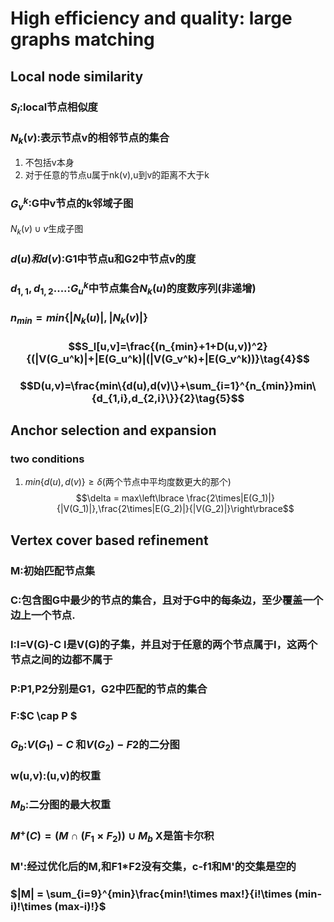 <script type="text/javascript" async src="https://cdn.mathjax.org/mathjax/latest/MathJax.js?config=TeX-MML-AM_CHTML"> </script>
# High efficiency and quality: large graphs matching
## Local node similarity
### $S_l$:local节点相似度
### $N_k(v)$:表示节点v的相邻节点的集合
1. 不包括v本身
2. 对于任意的节点u属于nk(v),u到v的距离不大于k

### $G_v^k$:G中v节点的k邻域子图
$N_k(v)\cup{v}$生成子图
### $d(u)和d(v)$:G1中节点u和G2中节点v的度
### $d_{1,1},d_{1,2}....$:$G_u^k$中节点集合$N_k(u)$的度数序列(非递增)
### $n_{min} = min\{|N_k(u)|,|N_k(v)|\}$
### $$S_l[u,v]=\frac{(n_{min}+1+D(u,v))^2}{(|V(G_u^k)|+|E(G_u^k)|(|V(G_v^k)+|E(G_v^k))}\tag{4}$$
### $$D(u,v)=\frac{min\{d(u),d(v)\}+\sum_{i=1}^{n_{min}}min\{d_{1,i},d_{2,i}\}}{2}\tag{5}$$

## Anchor selection and expansion

### two conditions
1. $min\lbrace d(u),d(v)\rbrace\ge\delta$(两个节点中平均度数更大的那个)
    $$\delta = max\left\lbrace \frac{2\times|E(G_1)|}{|V(G_1)|},\frac{2\times|E(G_2)|}{|V(G_2)|}\right\rbrace$$

## Vertex cover based refinement
### M:初始匹配节点集
### C:包含图G中最少的节点的集合，且对于G中的每条边，至少覆盖一个边上一个节点.
### I:I=V(G)-C I是V(G)的子集，并且对于任意的两个节点属于I，这两个节点之间的边都不属于
### P:P1,P2分别是G1，G2中匹配的节点的集合
### F:$C \cap P $
### $G_b$:$V(G_1)-C$ 和$V(G_2)-F2$的二分图
### w(u,v):(u,v)的权重
### $M_b$:二分图的最大权重
### $M^+(C)=(M \cap (F_1\times F_2))\cup M_b$ X是笛卡尔积
### M':经过优化后的M,和F1*F2没有交集，c-f1和M'的交集是空的

### $|M| = \sum_{i=9}^{min}\frac{min!\times max!}{i!\times (min-i)!\times (max-i)!}$
